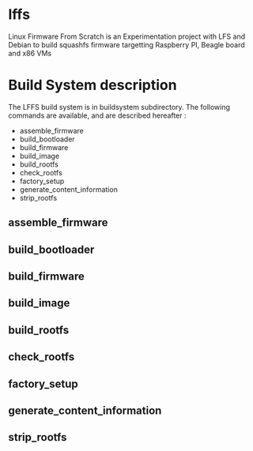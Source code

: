 lffs
====

Linux Firmware From Scratch is an Experimentation project with LFS and Debian to build squashfs firmware targetting Raspberry PI, Beagle board and x86 VMs


Build System description
========================

The LFFS build system is in buildsystem subdirectory. The following commands are available, and are described hereafter :

* assemble_firmware
* build_bootloader
* build_firmware
* build_image
* build_rootfs
* check_rootfs
* factory_setup
* generate_content_information
* strip_rootfs

assemble_firmware
-----------------

build_bootloader
----------------

build_firmware
--------------

build_image
-----------

build_rootfs
------------

check_rootfs
------------

factory_setup
-------------

generate_content_information
----------------------------

strip_rootfs
------------


